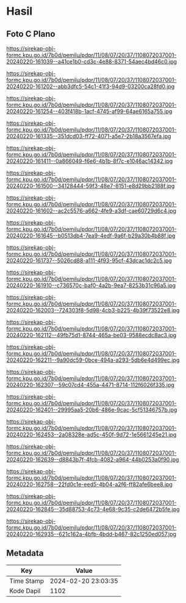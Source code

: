 # Hasil

## Foto C Plano

https://sirekap-obj-formc.kpu.go.id/7b0d/pemilu/pdpr/11/08/07/20/37/1108072037001-20240220-161039--a41ce1b0-cd3c-4e88-8371-54aec4bd46c0.jpg

https://sirekap-obj-formc.kpu.go.id/7b0d/pemilu/pdpr/11/08/07/20/37/1108072037001-20240220-161202--abb3dfc5-54c1-41f3-94d9-03200ca28fd0.jpg

https://sirekap-obj-formc.kpu.go.id/7b0d/pemilu/pdpr/11/08/07/20/37/1108072037001-20240220-161254--403f418b-1acf-4745-af99-64ae6165a755.jpg

https://sirekap-obj-formc.kpu.go.id/7b0d/pemilu/pdpr/11/08/07/20/37/1108072037001-20240220-161335--351dcd03-ff72-4071-a5e7-2b18a3567efa.jpg

https://sirekap-obj-formc.kpu.go.id/7b0d/pemilu/pdpr/11/08/07/20/37/1108072037001-20240220-161411--0a866049-f6e6-4b1b-8f7c-e1046ac14342.jpg

https://sirekap-obj-formc.kpu.go.id/7b0d/pemilu/pdpr/11/08/07/20/37/1108072037001-20240220-161500--34128444-59f3-48e7-8151-e8d29bb2188f.jpg

https://sirekap-obj-formc.kpu.go.id/7b0d/pemilu/pdpr/11/08/07/20/37/1108072037001-20240220-161602--ac2c5576-a662-4fe9-a3df-cae60729d6c4.jpg

https://sirekap-obj-formc.kpu.go.id/7b0d/pemilu/pdpr/11/08/07/20/37/1108072037001-20240220-161645--b0513db4-7ea9-4edf-9a6f-b29a30b4b88f.jpg

https://sirekap-obj-formc.kpu.go.id/7b0d/pemilu/pdpr/11/08/07/20/37/1108072037001-20240220-161737--5026cd88-a111-4f93-95cf-43dcac1dc2c5.jpg

https://sirekap-obj-formc.kpu.go.id/7b0d/pemilu/pdpr/11/08/07/20/37/1108072037001-20240220-161910--c736570c-baf0-4a2b-9ea7-8253b31c96a5.jpg

https://sirekap-obj-formc.kpu.go.id/7b0d/pemilu/pdpr/11/08/07/20/37/1108072037001-20240220-162003--724303f8-5d98-4cb3-b225-4b39f73522e8.jpg

https://sirekap-obj-formc.kpu.go.id/7b0d/pemilu/pdpr/11/08/07/20/37/1108072037001-20240220-162112--49fb75d1-8744-465a-be03-9588ecdc8ac3.jpg

https://sirekap-obj-formc.kpu.go.id/7b0d/pemilu/pdpr/11/08/07/20/37/1108072037001-20240220-162211--9a90dc59-0bce-494a-a293-5db6e4d499ec.jpg

https://sirekap-obj-formc.kpu.go.id/7b0d/pemilu/pdpr/11/08/07/20/37/1108072037001-20240220-162307--59c07cd4-455a-4471-8714-112f6026f335.jpg

https://sirekap-obj-formc.kpu.go.id/7b0d/pemilu/pdpr/11/08/07/20/37/1108072037001-20240220-162401--29995aa5-20b6-486e-9cac-5cf51346757b.jpg

https://sirekap-obj-formc.kpu.go.id/7b0d/pemilu/pdpr/11/08/07/20/37/1108072037001-20240220-162453--2a08328e-ad5c-450f-9d72-1e5661245e21.jpg

https://sirekap-obj-formc.kpu.go.id/7b0d/pemilu/pdpr/11/08/07/20/37/1108072037001-20240220-162639--d8843b7f-4fcb-4082-a964-44b0253a0f90.jpg

https://sirekap-obj-formc.kpu.go.id/7b0d/pemilu/pdpr/11/08/07/20/37/1108072037001-20240220-162758--22fd0c1e-eed5-4b04-a2f6-ff82afe6bee8.jpg

https://sirekap-obj-formc.kpu.go.id/7b0d/pemilu/pdpr/11/08/07/20/37/1108072037001-20240220-162845--35d88753-4c73-4e68-9c35-c2de6472b5fe.jpg

https://sirekap-obj-formc.kpu.go.id/7b0d/pemilu/pdpr/11/08/07/20/37/1108072037001-20240220-162935--621c162a-4bfb-4bdd-b467-82c1250ed057.jpg


## Metadata

| Key        | Value               |
| ---------- | ------------------- |
| Time Stamp | 2024-02-20 23:03:35 |
| Kode Dapil | 1102                |



